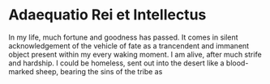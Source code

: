 # Adaequatio Rei et Intellectus

In my life, much fortune and goodness has passed. It comes in silent
acknowledgement of the vehicle of fate as a trancendent and immanent object
present within my every waking moment. I am alive, after much strife and
hardship. I could be homeless, sent out into the desert like a blood-marked
sheep, bearing the sins of the tribe as 

